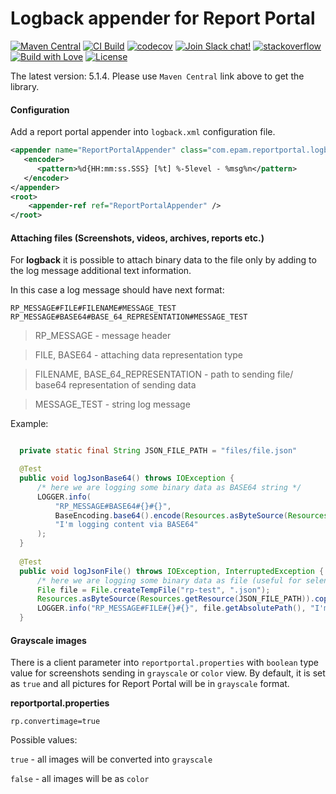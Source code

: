 # Logback appender for Report Portal
[![Maven Central](https://img.shields.io/maven-central/v/com.epam.reportportal/logger-java-logback.svg?label=Maven%20Central)](https://search.maven.org/search?q=g:%22com.epam.reportportal%22%20AND%20a:%22logger-java-logback%22)
[![CI Build](https://github.com/reportportal/logger-java-logback/actions/workflows/ci.yml/badge.svg)](https://github.com/reportportal/logger-java-logback/actions/workflows/ci.yml)
[![codecov](https://codecov.io/gh/reportportal/logger-java-logback/branch/develop/graph/badge.svg?token=uD9LyYQRl4)](https://codecov.io/gh/reportportal/logger-java-logback)
[![Join Slack chat!](https://reportportal-slack-auto.herokuapp.com/badge.svg)](https://reportportal-slack-auto.herokuapp.com)
[![stackoverflow](https://img.shields.io/badge/reportportal-stackoverflow-orange.svg?style=flat)](http://stackoverflow.com/questions/tagged/reportportal)
[![Build with Love](https://img.shields.io/badge/build%20with-❤%EF%B8%8F%E2%80%8D-lightgrey.svg)](http://reportportal.io?style=flat)
[![License](https://img.shields.io/badge/License-Apache%202.0-blue.svg)](https://opensource.org/licenses/Apache-2.0)

The latest version: 5.1.4. Please use `Maven Central` link above to get the library.

#### Configuration

Add a report portal appender into `logback.xml` configuration file.

```XML
<appender name="ReportPortalAppender" class="com.epam.reportportal.logback.appender.ReportPortalAppender">
   <encoder>
      <pattern>%d{HH:mm:ss.SSS} [%t] %-5level - %msg%n</pattern>
   </encoder>
</appender>
<root>
    <appender-ref ref="ReportPortalAppender" />
</root>
```

#### Attaching files (Screenshots, videos, archives, reports etc.)

For **logback** it is possible to attach binary data to the file only by adding to the log message additional text information.

In this case a log message should have next format:

  ```properties
  RP_MESSAGE#FILE#FILENAME#MESSAGE_TEST
  RP_MESSAGE#BASE64#BASE_64_REPRESENTATION#MESSAGE_TEST
  ```
  > RP_MESSAGE - message header  
  
  > FILE, BASE64 - attaching data representation type  
  
  > FILENAME, BASE_64_REPRESENTATION - path to sending file/ base64 representation of sending data  
  
  > MESSAGE_TEST - string log message  

  Example:
  ```java

    private static final String JSON_FILE_PATH = "files/file.json"

    @Test
    public void logJsonBase64() throws IOException {
        /* here we are logging some binary data as BASE64 string */
        LOGGER.info(
            "RP_MESSAGE#BASE64#{}#{}",
            BaseEncoding.base64().encode(Resources.asByteSource(Resources.getResource(JSON_FILE_PATH)).read()),
            "I'm logging content via BASE64"
        );
    }
        
    @Test
    public void logJsonFile() throws IOException, InterruptedException {
        /* here we are logging some binary data as file (useful for selenium) */
        File file = File.createTempFile("rp-test", ".json");
        Resources.asByteSource(Resources.getResource(JSON_FILE_PATH)).copyTo(Files.asByteSink(file));
        LOGGER.info("RP_MESSAGE#FILE#{}#{}", file.getAbsolutePath(), "I'm logging content via temp file");
    }
  ```

#### Grayscale images
There is a client parameter into `reportportal.properties` with `boolean` type value for screenshots sending in `grayscale` or `color` 
view. By default, it is set as `true` and all pictures for Report Portal will be in `grayscale` format.

**reportportal.properties**
```properties
rp.convertimage=true
```

 Possible values:
 
`true` - all images will be converted into `grayscale`

`false` - all images will be as `color`
